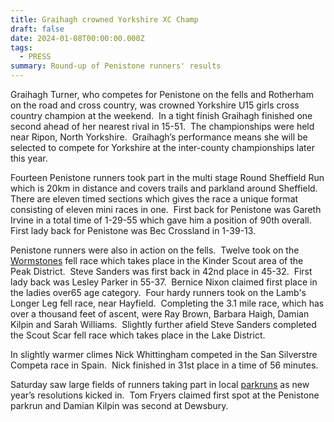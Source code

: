 ```yaml
---
title: Graihagh crowned Yorkshire XC Champ
draft: false
date: 2024-01-08T00:00:00.000Z
tags:
  - PRESS
summary: Round-up of Penistone runners' results
---
```

Graihagh Turner, who competes for Penistone on the fells and Rotherham on the road and cross country, was crowned Yorkshire U15 girls cross country champion at the weekend.  In a tight finish Graihagh finished one second ahead of her nearest rival in 15-51.  The championships were held near Ripon, North Yorkshire.  Graihagh’s performance means she will be selected to compete for Yorkshire at the inter-county championships later this year. 

Fourteen Penistone runners took part in the multi stage Round Sheffield Run which is 20km in distance and covers trails and parkland around Sheffield.  There are eleven timed sections which gives the race a unique format consisting of eleven mini races in one.  First back for Penistone was Gareth Irvine in a total time of 1-29-55 which gave him a position of 90th overall.  First lady back for Penistone was Bec Crossland in 1-39-13. 

Penistone runners were also in action on the fells.  Twelve took on the [Wormstones](https://results.pfrac.co.uk/fell-league-2023/wormstones) fell race which takes place in the Kinder Scout area of the Peak District.  Steve Sanders was first back in 42nd place in 45-32.  First lady back was Lesley Parker in 55-37.  Bernice Nixon claimed first place in the ladies over65 age category.  Four hardy runners took on the Lamb's Longer Leg fell race, near Hayfield.  Completing the 3.1 mile race, which has over a thousand feet of ascent, were Ray Brown, Barbara Haigh, Damian Kilpin and Sarah Williams.  Slightly further afield Steve Sanders completed the Scout Scar fell race which takes place in the Lake District.

In slightly warmer climes Nick Whittingham competed in the San Silverstre Competa race in Spain.  Nick finished in 31st place in a time of 56 minutes.

Saturday saw large fields of runners taking part in local [parkruns](https://results.pfrac.co.uk/parkrun-2024/2024-01-06) as new year’s resolutions kicked in.  Tom Fryers claimed first spot at the Penistone parkrun and Damian Kilpin was second at Dewsbury.